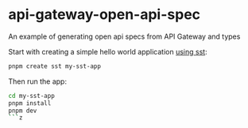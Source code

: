 # api-gateway-open-api-spec
An example of generating open api specs from API Gateway and types

Start with creating a simple hello world application [using sst](https://docs.sst.dev/start/standalone):

```bash
pnpm create sst my-sst-app
```

Then run the app:
    
```bash
cd my-sst-app
pnpm install
pnpm dev
```z
